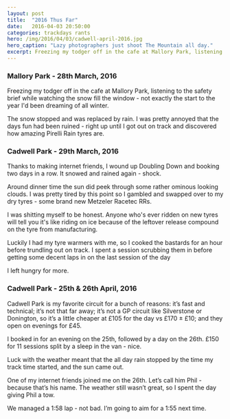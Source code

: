 ```yaml
---
layout: post
title:  "2016 Thus Far"
date:   2016-04-03 20:50:00
categories: trackdays rants
hero: /img/2016/04/03/cadwell-april-2016.jpg
hero_caption: "Lazy photographers just shoot The Mountain all day."
excerpt: Freezing my todger off in the cafe at Mallory Park, listening to the safety brief while watching the snow fill the window - not exactly the start to the year I'd been dreaming of all winter.
---
```


### Mallory Park - 28th March, 2016
Freezing my todger off in the cafe at Mallory Park, listening to the safety brief while watching the snow fill the window - not exactly the start to the year I'd been dreaming of all winter.

The snow stopped and was replaced by rain. I was pretty annoyed that the days fun had been ruined - right up until I got out on track and discovered how amazing Pirelli Rain tyres are.

### Cadwell Park - 29th March, 2016

Thanks to making internet friends, I wound up Doubling Down and booking two days in a row. It snowed and rained again - shock.

Around dinner time the sun did peek through some rather ominous looking clouds. I was pretty tired by this point so I gambled and swapped over to my dry tyres - some brand new Metzeler Racetec RRs.

I was shitting myself to be honest. Anyone who's ever ridden on new tyres will tell you it's like riding on ice because of the leftover release compound on the tyre from manufacturing.

Luckily I had my tyre warmers with me, so I cooked the bastards for an hour before trundling out on track. I spent a session scrubbing them in before getting some decent laps in on the last session of the day

I left hungry for more.

### Cadwell Park - 25th & 26th April, 2016

Cadwell Park is my favorite circuit for a bunch of reasons: it’s fast and technical; it’s not that far away; it’s not a GP circuit like Silverstone or Donington, so it’s a little cheaper at £105 for the day vs £170 ± £10; and they open on evenings for £45.

I booked in for an evening on the 25th, followed by a day on the 26th. £150 for 11 sessions split by a sleep in the van - nice.

Luck with the weather meant that the all day rain stopped by the time my track time started, and the sun came out.

One of my internet friends joined me on the 26th. Let’s call him Phil - because that’s his name. The weather still wasn’t great, so I spent the day giving Phil a tow.

We managed a 1:58 lap - not bad. I’m going to aim for a 1:55 next time.
